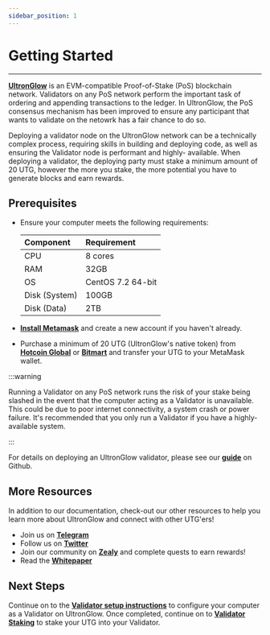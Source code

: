 ```yaml
---
sidebar_position: 1
---
```

# Getting Started
---

[**UltronGlow**](https://www.ultronglow.io) is an EVM-compatible Proof-of-Stake (PoS) blockchain network.
Validators on any PoS network perform the important task of ordering and appending transactions to
the ledger.  In UltronGlow, the PoS consensus mechanism has been improved to ensure any participant
that wants to validate on the netowrk has a fair chance to do so.  

Deploying a validator node on the UltronGlow network can be a technically complex process, requiring
skills in building and deploying code, as well as ensuring the Validator node is performant and highly-
available.  When deploying a validator, the deploying party must stake a minimum amount of 20 UTG, however the more
you stake, the more potential you have to generate blocks and earn rewards.

## Prerequisites

* Ensure your computer meets the following requirements:

  | Component      | Requirement          |
  |:---------------|:---------------------|
  | CPU            | 8 cores              |
  | RAM            | 32GB                 |
  | OS             | CentOS 7.2 64-bit    |
  | Disk (System)  | 100GB                |
  | Disk (Data)    | 2TB                  |

* [**Install Metamask**](https://metamask.io/download/) and create a new account if you haven't
  already.
* Purchase a minimum of 20 UTG (UltronGlow's native token) from
  [**Hotcoin Global**](https://www.hotcoin.com/) or [**Bitmart**](https://www.bitmart.com/) and transfer your UTG
  to your MetaMask wallet.

:::warning

Running a Validator on any PoS network runs the risk of your stake being slashed in the event that the computer acting
as a Validator is unavailable.  This could be due to poor internet connectivity, a system crash or power failure.  It's
recommended that you only run a Validator if you have a highly-available system.

:::

For details on deploying an UltronGlow validator, please see our [**guide**](https://github.com/UltronGlow/validator-docs)
on Github.

## More Resources

In addition to our documentation, check-out our other resources to help you learn more about
UltronGlow and connect with other UTG'ers!

* Join us on [**Telegram**](https://t.me/UltronGlowOfficial)
* Follow us on [**Twitter**](https://twitter.com/ultronglow)
* Join our community on [**Zealy**](https://zealy.io/c/ultronglow/questboard) and complete quests to earn rewards!
* Read the [**Whitepaper**](https://ultronglow.io/wp-content/uploads/2023/03/UltronGlow-Whitepaper-1.5.1-03072023.pdf)

## Next Steps

Continue on to the [**Validator setup instructions**](https://github.com/UltronGlow/validator-docs) to configure your
computer as a Validator on UltronGlow.  Once completed, continue on to [**Validator Staking**](validator-staking.md) to
stake your UTG into your Validator.



